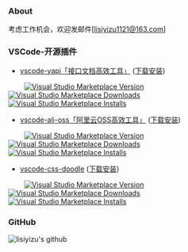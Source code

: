 ### About

考虑工作机会，欢迎发邮件[lisiyizu1121@163.com]

### VSCode-开源插件
- [vscode-yapi「接口文档高效工具」](https://github.com/lisiyizu/vscode-yapi) ([下载安装](https://marketplace.visualstudio.com/items?itemName=kummy.vscode-yapi))
<p>
    &nbsp;&nbsp;&nbsp;&nbsp;&nbsp;&nbsp;&nbsp;
    <a href="https://marketplace.visualstudio.com/items?itemName=kummy.vscode-yapi" target="__blank"><img src="https://img.shields.io/visual-studio-marketplace/v/kummy.vscode-yapi?color=blue&amp;label=VS%20Code%20Marketplace&logo=visual-studio-code" alt="Visual Studio Marketplace Version" /></a>
    <a href="https://marketplace.visualstudio.com/items?itemName=kummy.vscode-yapi" target="__blank"><img src="https://img.shields.io/visual-studio-marketplace/d/kummy.vscode-yapi?color=4bdbe3" alt="Visual Studio Marketplace Downloads" /></a>
    <a href="https://marketplace.visualstudio.com/items?itemName=kummy.vscode-yapi" target="__blank"><img src="https://img.shields.io/visual-studio-marketplace/i/kummy.vscode-yapi?color=63ba83" alt="Visual Studio Marketplace Installs" /></a>
</p>

- [vscode-ali-oss「阿里云OSS高效工具」](https://github.com/lisiyizu/vscode-ali-oss) ([下载安装](https://marketplace.visualstudio.com/items?itemName=kummy.vscode-ali-oss))
<p>
    &nbsp;&nbsp;&nbsp;&nbsp;&nbsp;&nbsp;&nbsp;
    <a href="https://marketplace.visualstudio.com/items?itemName=kummy.vscode-ali-oss" target="__blank"><img src="https://img.shields.io/visual-studio-marketplace/v/kummy.vscode-ali-oss?color=blue&amp;label=VS%20Code%20Marketplace&logo=visual-studio-code" alt="Visual Studio Marketplace Version" /></a>
    <a href="https://marketplace.visualstudio.com/items?itemName=kummy.vscode-ali-oss" target="__blank"><img src="https://img.shields.io/visual-studio-marketplace/d/kummy.vscode-ali-oss?color=4bdbe3" alt="Visual Studio Marketplace Downloads" /></a>
    <a href="https://marketplace.visualstudio.com/items?itemName=kummy.vscode-ali-oss" target="__blank"><img src="https://img.shields.io/visual-studio-marketplace/i/kummy.vscode-ali-oss?color=63ba83" alt="Visual Studio Marketplace Installs" /></a>
</p>

- [vscode-css-doodle](https://github.com/lisiyizu/vscode-css-doodle) ([下载安装](https://marketplace.visualstudio.com/items?itemName=kummy.vscode-css-doodle))
<p>
    &nbsp;&nbsp;&nbsp;&nbsp;&nbsp;&nbsp;&nbsp;
    <a href="https://marketplace.visualstudio.com/items?itemName=kummy.vscode-css-doodle" target="__blank"><img src="https://img.shields.io/visual-studio-marketplace/v/kummy.vscode-css-doodle?color=blue&amp;label=VS%20Code%20Marketplace&logo=visual-studio-code" alt="Visual Studio Marketplace Version" /></a>
    <a href="https://marketplace.visualstudio.com/items?itemName=kummy.vscode-css-doodle" target="__blank"><img src="https://img.shields.io/visual-studio-marketplace/d/kummy.vscode-css-doodle?color=4bdbe3" alt="Visual Studio Marketplace Downloads" /></a>
    <a href="https://marketplace.visualstudio.com/items?itemName=kummy.vscode-css-doodle" target="__blank"><img src="https://img.shields.io/visual-studio-marketplace/i/kummy.vscode-css-doodle?color=63ba83" alt="Visual Studio Marketplace Installs" /></a>
</p>


### GitHub
![lisiyizu's github](https://github-readme-stats.vercel.app/api?username=lisiyizu&show_icons=true&title_color=409EFF&icon_color=409EFF&text_color=333333&bg_color=ffffff)
